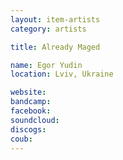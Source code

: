 ```yaml
---
layout: item-artists
category: artists

title: Already Maged

name: Egor Yudin
location: Lviv, Ukraine

website: 
bandcamp: 
facebook: 
soundcloud: 
discogs: 
coub: 
---
```

